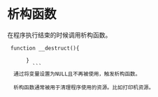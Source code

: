 # 析构函数
在程序执行结束的时候调用析构函数。

```
 function __destruct(){
       
      }  
        ```
  通过将变量设置为NULL且不再被使用，触发析构函数。
  
  析构函数通常被用于清理程序使用的资源。比如打印机资源。